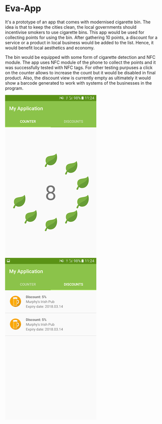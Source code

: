 # Eva-App

It's a prototype of an app that comes with modernised cigarette bin. The idea is that to keep the cities clean, the local governments should incentivise smokers to use cigarette bins. This app would be used for collecting points for using the bin. After gathering 10 points, a discount for a service or a product in local business would be added to the list. Hence, it would benefit local aesthetics and economy.

The bin would be equipped with some form of cigarette detection and NFC module. The app uses NFC module of the phone to collect the points and it was successfully tested with NFC tags. For other testing purpuses a click on the counter allows to increase the count but it would be disabled in final product. Also, the discount view is currently empty as ultimately it would show a barcode generated to work with systems of the businesses in the program.

![alt text](https://raw.githubusercontent.com/dawidstezycki/Eva-App/master/Screenshot_20180307-112424.png)       ![alt text](https://raw.githubusercontent.com/dawidstezycki/Eva-App/master/Screenshot_20180307-112431.png)
